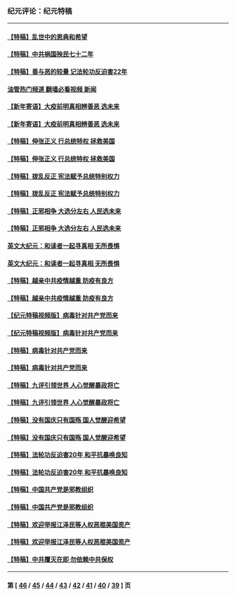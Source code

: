 ### 纪元评论：纪元特稿
---
#### [【特稿】乱世中的恩典和希望](../../pages/nsc424/n13734687.md?07170330) 
#### [【特稿】中共祸国殃民七十二年](../../pages/nsc424/n13272607.md?07170330) 
#### [【特稿】善与恶的较量 记法轮功反迫害22年](../../pages/nsc424/n13086597.md?07170330) 
#### [油管热门频道 翻墙必看视频 新闻](ok?07170330)
#### [【新年寄语】大疫前明真相辨善恶 选未来](../../pages/nsc424/n12660855.md?07170330) 
#### [【新年寄语】大疫前明真相辨善恶 选未来](../../pages/nsc424/n12660855.md?07170330) 
#### [【特稿】伸张正义 行总统特权 拯救美国](../../pages/nsc424/n12616806.md?07170330) 
#### [【特稿】伸张正义 行总统特权 拯救美国](../../pages/nsc424/n12616806.md?07170330) 
#### [【特稿】拨乱反正 宪法赋予总统特别权力](../../pages/nsc424/n12598306.md?07170330) 
#### [【特稿】拨乱反正 宪法赋予总统特别权力](../../pages/nsc424/n12598306.md?07170330) 
#### [【特稿】正邪相争 大选分左右 人民选未来](../../pages/nsc424/n12545208.md?07170330) 
#### [【特稿】正邪相争 大选分左右 人民选未来](../../pages/nsc424/n12545208.md?07170330) 
#### [英文大纪元：和读者一起寻真相 无所畏惧](../../pages/nsc424/n12542027.md?07170330) 
#### [英文大纪元：和读者一起寻真相 无所畏惧](../../pages/nsc424/n12542027.md?07170330) 
#### [【特稿】越亲中共疫情越重 防疫有良方](../../pages/nsc424/n12042989.md?07170330) 
#### [【特稿】越亲中共疫情越重 防疫有良方](../../pages/nsc424/n12042989.md?07170330) 
#### [【纪元特稿视频版】病毒针对共产党而来](../../pages/nsc424/n11977328.md?07170330) 
#### [【纪元特稿视频版】病毒针对共产党而来](../../pages/nsc424/n11977328.md?07170330) 
#### [【特稿】病毒针对共产党而来](../../pages/nsc424/n11928818.md?07170330) 
#### [【特稿】病毒针对共产党而来](../../pages/nsc424/n11928818.md?07170330) 
#### [【特稿】九评引领世界 人心觉醒暴政将亡](../../pages/nsc424/n11660496.md?07170330) 
#### [【特稿】九评引领世界 人心觉醒暴政将亡](../../pages/nsc424/n11660496.md?07170330) 
#### [【特稿】没有国庆只有国殇 国人觉醒迎希望](../../pages/nsc424/n11549354.md?07170330) 
#### [【特稿】没有国庆只有国殇 国人觉醒迎希望](../../pages/nsc424/n11549354.md?07170330) 
#### [【特稿】法轮功反迫害20年 和平抗暴唤良知](../../pages/nsc424/n11389135.md?07170330) 
#### [【特稿】法轮功反迫害20年 和平抗暴唤良知](../../pages/nsc424/n11389135.md?07170330) 
#### [【特稿】中国共产党是邪教组织](../../pages/nsc424/n11355551.md?07170330) 
#### [【特稿】中国共产党是邪教组织](../../pages/nsc424/n11355551.md?07170330) 
#### [【特稿】欢迎举报江泽民等人权恶棍美国资产](../../pages/nsc424/n11303040.md?07170330) 
#### [【特稿】欢迎举报江泽民等人权恶棍美国资产](../../pages/nsc424/n11303040.md?07170330) 
#### [【特稿】中共覆灭在即 勿依赖中共保权](../../pages/nsc424/n11278510.md?07170330) 

---
#### 第 [ [46](./46.md?07170330) / [45](./45.md?07170330) / [44](./44.md?07170330) / [43](./43.md?07170330) / [42](./42.md?07170330) / [41](./41.md?07170330) / [40](./40.md?07170330) / [39](./39.md?07170330) ] 页
